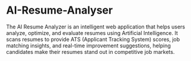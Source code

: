 # AI-Resume-Analyser
The AI Resume Analyzer is an intelligent web application that helps users analyze, optimize, and evaluate resumes using Artificial Intelligence. It scans resumes to provide ATS (Applicant Tracking System) scores, job matching insights, and real-time improvement suggestions, helping candidates make their resumes stand out in competitive job markets.
